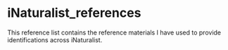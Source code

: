 # iNaturalist_references
This reference list contains the reference materials I have used to provide identifications across iNaturalist.
